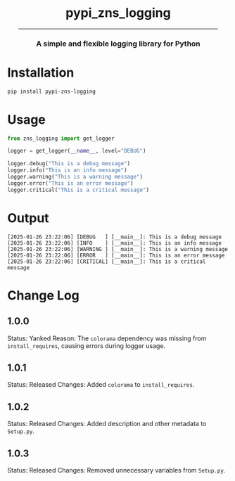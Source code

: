 <h1 style="text-align: center">pypi_zns_logging</h1>

<hr style="width: 90%; margin: auto">

<h3 style="text-align: center">A simple and flexible logging library for Python</h3>

# Installation

```bash
pip install pypi-zns-logging
```

# Usage

```python
from zns_logging import get_logger

logger = get_logger(__name__, level="DEBUG")

logger.debug("This is a debug message")
logger.info("This is an info message")
logger.warning("This is a warning message")
logger.error("This is an error message")
logger.critical("This is a critical message")
```

# Output

```
[2025-01-26 23:22:06] [DEBUG   ] [__main__]: This is a debug message
[2025-01-26 23:22:06] [INFO    ] [__main__]: This is an info message
[2025-01-26 23:22:06] [WARNING ] [__main__]: This is a warning message
[2025-01-26 23:22:06] [ERROR   ] [__main__]: This is an error message
[2025-01-26 23:22:06] [CRITICAL] [__main__]: This is a critical message
```

# Change Log

## 1.0.0
Status: Yanked
Reason: The `colorama` dependency was missing from `install_requires`, causing errors during logger usage.

## 1.0.1
Status: Released
Changes: Added `colorama` to `install_requires`.

## 1.0.2
Status: Released
Changes: Added description and other metadata to `Setup.py`.

## 1.0.3
Status: Released
Changes: Removed unnecessary variables from `Setup.py`.
